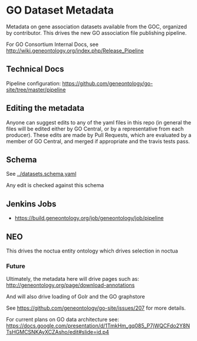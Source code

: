 # GO Dataset Metadata

Metadata on gene association datasets available from the GOC, organized by contributor. This drives the new GO association file publishing pipeline.

For GO Consortium Internal Docs, see http://wiki.geneontology.org/index.php/Release_Pipeline

## Technical Docs
 
Pipeline configuration: https://github.com/geneontology/go-site/tree/master/pipeline

## Editing the metadata

Anyone can suggest edits to any of the yaml files in this repo (in general the files will be edited either by GO Central, or by a representative from each producer). These edits are made by Pull Requests, which are evaluated by a member of GO Central, and merged if appropriate and the travis tests pass.

## Schema

See [../datasets.schema.yaml](../datasets.schema.yaml)

Any edit is checked against this schema

## Jenkins Jobs

 *  https://build.geneontology.org/job/geneontology/job/pipeline

## NEO

This drives the noctua entity ontology which drives selection in noctua

### Future

Ultimately, the metadata here will drive pages such as:
http://geneontology.org/page/download-annotations

And will also drive loading of Golr and the GO graphstore

See https://github.com/geneontology/go-site/issues/207 for more details.

For current plans on GO data architecture see: https://docs.google.com/presentation/d/1TmkHm_gq085_P7jWQCFdo2Y8NTsHGMCSNKAyXCZAsho/edit#slide=id.p4
